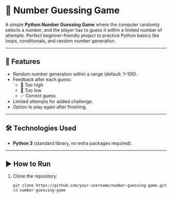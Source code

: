 # 🎯 Number Guessing Game  

A simple **Python Number Guessing Game** where the computer randomly selects a number, and the player has to guess it within a limited number of attempts. Perfect beginner-friendly project to practice Python basics like loops, conditionals, and random number generation.  

---

## 🚀 Features  
- Random number generation within a range (default: 1–100).  
- Feedback after each guess:  
  - 🔼 Too high  
  - 🔽 Too low  
  - ✅ Correct guess  
- Limited attempts for added challenge.  
- Option to play again after finishing.  

---

## 🛠️ Technologies Used  
- **Python 3** (standard library, no extra packages required).  

---

## ▶️ How to Run  
1. Clone the repository:  
   ```bash
   git clone https://github.com/your-username/number-guessing-game.git
   cd number-guessing-game
